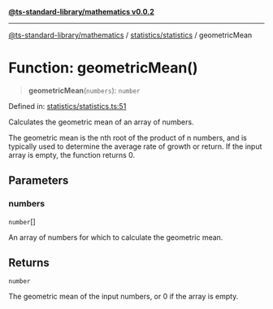[**@ts-standard-library/mathematics v0.0.2**](../../../README.md)

***

[@ts-standard-library/mathematics](../../../README.md) / [statistics/statistics](../README.md) / geometricMean

# Function: geometricMean()

> **geometricMean**(`numbers`): `number`

Defined in: [statistics/statistics.ts:51](https://github.com/gabaudette/ts-stdlib/blob/725aff52e6f28b9942b278b955914b3ace9f325c/packages/mathematics/src/statistics/statistics.ts#L51)

Calculates the geometric mean of an array of numbers.

The geometric mean is the nth root of the product of n numbers,
and is typically used to determine the average rate of growth or return.
If the input array is empty, the function returns 0.

## Parameters

### numbers

`number`[]

An array of numbers for which to calculate the geometric mean.

## Returns

`number`

The geometric mean of the input numbers, or 0 if the array is empty.
